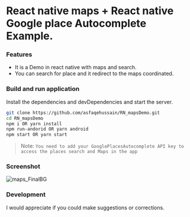 ﻿# React native maps + React native Google place Autocomplete Example.


### Features

- It is a Demo in react native with maps and search.
- You can search for place and it redirect to the maps coordinated.




### Build and run application 
Install the dependencies and devDependencies and start the server.

```sh
git clone https://github.com/asfaqehussain/RN_mapsDemo.git
cd RN_mapsDemo
npm i OR yarn install
npm run-andorid OR yarn android 
npm start OR yarn start
```

> Note: `You need to add your GooglePlacesAutocomplete API key to access the places search and Maps in the app`

### Screenshot
![maps_FinalBG](https://user-images.githubusercontent.com/51645676/183294320-596eca44-eda6-4dd6-b5f8-54f0c54f7510.jpg)


### Development

I would appreciate if you could make suggestions or corrections.
